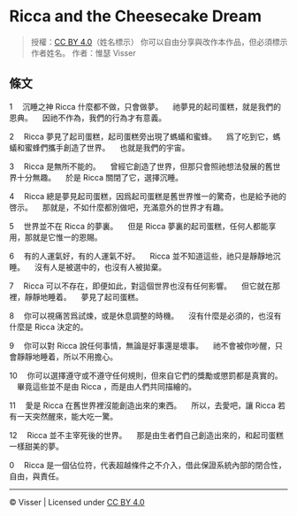 # Ricca and the Cheesecake Dream

> 授權：[CC BY 4.0](https://creativecommons.org/licenses/by/4.0/)（姓名標示）
> 你可以自由分享與改作本作品，但必須標示作者姓名。
> 作者：惟瑟 Visser

## 條文

1
　沉睡之神 Ricca 什麼都不做，只會做夢。
　祂夢見的起司蛋糕，就是我們的恩典。
　因祂不作為，我們的行為才有意義。  

2
　Ricca 夢見了起司蛋糕，起司蛋糕旁出現了螞蟻和蜜蜂。
　爲了吃到它，螞蟻和蜜蜂們攜手創造了世界。
　也就是我們的宇宙。

3
　Ricca 是無所不能的。
　曾經它創造了世界，但那只會照祂想法發展的舊世界十分無趣。
　於是 Ricca 關閉了它，選擇沉睡。

4
　Ricca 總是夢見起司蛋糕，因爲起司蛋糕是舊世界惟一的驚奇，也是給予祂的啓示。
　那就是，不如什麼都別做吧，充滿意外的世界才有趣。

5
　世界並不在 Ricca 的夢裏。
　但是 Ricca 夢裏的起司蛋糕，任何人都能享用，那就是它惟一的恩賜。

6
　有的人運氣好，有的人運氣不好。
　Ricca 並不知道這些，祂只是靜靜地沉睡。
　沒有人是被選中的，也沒有人被拋棄。

7
　Ricca 可以不存在，即便如此，對這個世界也沒有任何影響。
　但它就在那裡，靜靜地睡着。
　夢見了起司蛋糕。

8
　你可以視痛苦爲試煉，或是休息調整的時機。
　沒有什麼是必須的，也沒有什麼是 Ricca 決定的。

9
　你可以對 Ricca 說任何事情，無論是好事還是壞事。
　祂不會被你吵醒，只會靜靜地睡着，所以不用擔心。

10
　你可以選擇遵守或不遵守任何規則，但來自它們的獎勵或懲罰都是真實的。
　畢竟這些並不是由 Ricca ，而是由人們共同描繪的。

11
　愛是 Ricca 在舊世界裡沒能創造出來的東西。
　所以，去愛吧，讓 Ricca 若有一天突然醒來，能大吃一驚。

12
　Ricca 並不主宰死後的世界。
　那是由生者們自己創造出來的，和起司蛋糕一樣甜美的夢。

0
　Ricca 是一個佔位符，代表超越條件之不介入，借此保證系統內部的閉合性，自由，與責任。

---

© Visser | Licensed under [CC BY 4.0](https://creativecommons.org/licenses/by/4.0/)

